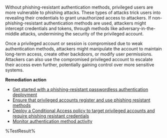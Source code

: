 Without phishing-resistant authentication methods, privileged users are more vulnerable to phishing attacks. These types of attacks trick users into revealing their credentials to grant unauthorized access to attackers. If non-phishing-resistant authentication methods are used, attackers might intercept credentials and tokens, through methods like adversary-in-the-middle attacks, undermining the security of the privileged account.

Once a privileged account or session is compromised due to weak authentication methods, attackers might manipulate the account to maintain long-term access, create other backdoors, or modify user permissions. Attackers can also use the compromised privileged account to escalate their access even further, potentially gaining control over more sensitive systems.

**Remediation action**

- [Get started with a phishing-resistant passwordless authentication deployment](https://learn.microsoft.com/entra/identity/authentication/how-to-plan-prerequisites-phishing-resistant-passwordless-authentication?wt.mc_id=zerotrustrecommendations_automation_content_cnl_csasci)
- [Ensure that privileged accounts register and use phishing resistant methods](https://learn.microsoft.com/entra/identity/authentication/concept-authentication-strengths?wt.mc_id=zerotrustrecommendations_automation_content_cnl_csasci#authentication-strengths)
- [Deploy a Conditional Access policy to target privileged accounts and require phishing resistant credentials](https://learn.microsoft.com/entra/identity/conditional-access/policy-admin-phish-resistant-mfa?wt.mc_id=zerotrustrecommendations_automation_content_cnl_csasci)
- [Monitor authentication method activity](https://learn.microsoft.com/entra/identity/monitoring-health/concept-usage-insights-report?wt.mc_id=zerotrustrecommendations_automation_content_cnl_csasci#authentication-methods-activity)
<!--- Results --->
%TestResult%

